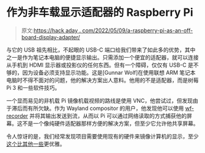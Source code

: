 # 作为非车载显示适配器的 Raspberry Pi

> 原文:[https://hack aday . com/2022/05/09/a-raspberry-pi-as-an-off-board-display-adapter/](https://hackaday.com/2022/05/09/a-raspberry-pi-as-an-offboard-display-adapter/)

与它的 USB 祖先相比，不起眼的 USB-C 端口给我们带来了如此多的优势，其中之一是作为笔记本电脑的便捷显示输出。只需添加一个便宜的适配器，就可以连接从手机到 HDMI 显示器或投影仪的任何东西。但有一个障碍，仅仅有 USB-C 是不够的，因为设备必须支持显示功能。这是[Gunnar Wolf]在使用联想 ARM 笔记本电脑时不得不面对的问题，他的解决方案出人意料。他用的不是适配器，而是树莓 Pi 3 和一些软件技巧。

一个显而易见的非机载 Pi 镜像机载视频的路线是使用 VNC，他尝试过，但发现由于滞后而有所欠缺。作为 Wayland compositor 的用户，他发现他可以使用 [wf-recorder](https://github.com/ammen99/wf-recorder) 并将其输出发送到流，从而以 Pi 可以通过网络读取的方式捕获他的屏幕。这不是一个像纯硬件适配器那样方便的解决方案，但至少它允许他共享屏幕。

令人惊讶的是，我们经常发现项目需要使用现有的硬件来镜像计算机的显示，至少[这个比其他一些](https://hackaday.com/2016/10/24/when-your-screen-breaks-in-the-himalayas/)更优雅。